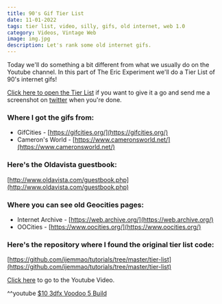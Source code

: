 ```yaml
---
title: 90's Gif Tier List
date: 11-01-2022
tags: tier list, video, silly, gifs, old internet, web 1.0
category: Videos, Vintage Web
image: img.jpg
description: Let's rank some old internet gifs.
---
```


Today we'll do something a bit different from what we usually do on the Youtube channel. In this part of The Eric Experiment we'll do a Tier List of 90's internet gifs!

[Click here to open the Tier List](/contents/posts/11-01-2022-90s-gif-tier-list/tier-list/tier-list.html) if you want to give it a go and send me a screenshot on [twitter](https://www.twitter.com/ericmackrodt) when you're done.

### Where I got the gifs from:

- GifCities - [https://gifcities.org/](https://gifcities.org/)
- Cameron's World - [https://www.cameronsworld.net/](https://www.cameronsworld.net/)

### Here's the Oldavista guestbook:

[http://www.oldavista.com/guestbook.php](http://www.oldavista.com/guestbook.php)

### Where you can see old Geocities pages:

- Internet Archive - [https://web.archive.org/](https://web.archive.org/)
- OOCities - [https://www.oocities.org/](https://www.oocities.org/)

### Here's the repository where I found the original tier list code:

[https://github.com/ijemmao/tutorials/tree/master/tier-list](https://github.com/ijemmao/tutorials/tree/master/tier-list)

[Click here](https://www.youtube.com/watch?v=dYoW-RoWCI0) to go to the Youtube Video.

^^youtube [$10 3dfx Voodoo 5 Build](https://www.youtube.com/watch?v=dYoW-RoWCI0)
